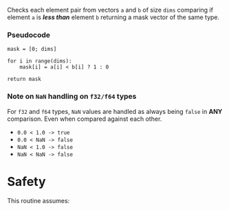 Checks each element pair from vectors `a` and `b` of size `dims`
comparing if element `a` is **_less than_** element `b` returning a mask vector of the same type.

### Pseudocode

```ignore
mask = [0; dims]

for i in range(dims):
    mask[i] = a[i] < b[i] ? 1 : 0

return mask
```

### Note on `NaN` handling on `f32/f64` types

For `f32` and `f64` types, `NaN` values are handled as always being `false` in **ANY** comparison. 
Even when compared against each other.

- `0.0 < 1.0 -> true`
- `0.0 < NaN -> false`
- `NaN < 1.0 -> false`
- `NaN < NaN -> false`

# Safety

This routine assumes: